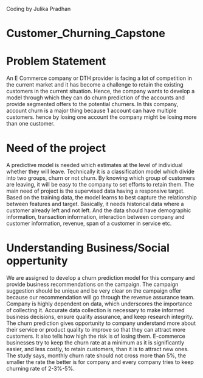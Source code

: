 Coding by Julika Pradhan
# Customer_Churning_Capstone
# Problem Statement

An E Commerce company or DTH provider is facing a lot of competition in the current market and it has become a challenge to retain the existing customers in the current situation. Hence, the company wants to develop a model through which they can do churn prediction of the accounts and provide segmented offers to the potential churners. In this company, account churn is a major thing because 1 account can have multiple customers. hence by losing one account the company might be losing more than one customer.

# Need of the project

A predictive model is needed which estimates at the level of individual whether they will leave. Technically it is a classification model which divide into two groups, churn or not churn. By knowing which group of customers are leaving, it will be easy to the company to set efforts to retain them. The main need of project is the supervised data having a responsive target. Based on the training data, the model learns to best capture the relationship between features and target. Basically, it needs historical data where a customer already left and not left. And the data should have demographic information, transaction information, interaction between company and customer information, revenue, span of a customer in service etc.

# Understanding Business/Social oppertunity

We are assigned to develop a churn prediction model for this company and provide business recommendations on the campaign. The campaign suggestion should be unique and be very clear on the campaign offer because our recommendation will go through the revenue assurance team. Company is highly dependent on data, which underscores the importance of collecting it. Accurate data collection is necessary to make informed business decisions, ensure quality assurance, and keep research integrity. The churn prediction gives opportunity to company understand more about their service or product quality to improve so that they can attract more customers. It also tells how high the risk is of losing them. E-commerce businesses try to keep the churn rate at a minimum as it is significantly easier, and less costly, to retain customers, than it is to attract new ones. The study says, monthly churn rate should not cross more than 5%, the smaller the rate the better is for company and every company tries to keep churning rate of 2-3%-5%.
